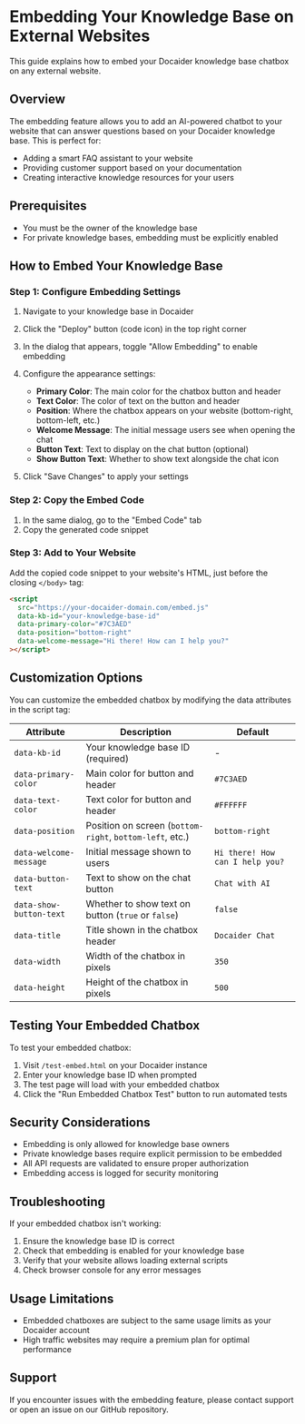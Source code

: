 # Embedding Your Knowledge Base on External Websites

This guide explains how to embed your Docaider knowledge base chatbox on any external website.

## Overview

The embedding feature allows you to add an AI-powered chatbot to your website that can answer questions based on your Docaider knowledge base. This is perfect for:

- Adding a smart FAQ assistant to your website
- Providing customer support based on your documentation
- Creating interactive knowledge resources for your users

## Prerequisites

- You must be the owner of the knowledge base
- For private knowledge bases, embedding must be explicitly enabled

## How to Embed Your Knowledge Base

### Step 1: Configure Embedding Settings

1. Navigate to your knowledge base in Docaider
2. Click the "Deploy" button (code icon) in the top right corner
3. In the dialog that appears, toggle "Allow Embedding" to enable embedding
4. Configure the appearance settings:
   - **Primary Color**: The main color for the chatbox button and header
   - **Text Color**: The color of text on the button and header
   - **Position**: Where the chatbox appears on your website (bottom-right, bottom-left, etc.)
   - **Welcome Message**: The initial message users see when opening the chat
   - **Button Text**: Text to display on the chat button (optional)
   - **Show Button Text**: Whether to show text alongside the chat icon

5. Click "Save Changes" to apply your settings

### Step 2: Copy the Embed Code

1. In the same dialog, go to the "Embed Code" tab
2. Copy the generated code snippet

### Step 3: Add to Your Website

Add the copied code snippet to your website's HTML, just before the closing `</body>` tag:

```html
<script 
  src="https://your-docaider-domain.com/embed.js" 
  data-kb-id="your-knowledge-base-id" 
  data-primary-color="#7C3AED" 
  data-position="bottom-right"
  data-welcome-message="Hi there! How can I help you?"
></script>
```

## Customization Options

You can customize the embedded chatbox by modifying the data attributes in the script tag:

| Attribute | Description | Default |
|-----------|-------------|---------|
| `data-kb-id` | Your knowledge base ID (required) | - |
| `data-primary-color` | Main color for button and header | `#7C3AED` |
| `data-text-color` | Text color for button and header | `#FFFFFF` |
| `data-position` | Position on screen (`bottom-right`, `bottom-left`, etc.) | `bottom-right` |
| `data-welcome-message` | Initial message shown to users | `Hi there! How can I help you?` |
| `data-button-text` | Text to show on the chat button | `Chat with AI` |
| `data-show-button-text` | Whether to show text on button (`true` or `false`) | `false` |
| `data-title` | Title shown in the chatbox header | `Docaider Chat` |
| `data-width` | Width of the chatbox in pixels | `350` |
| `data-height` | Height of the chatbox in pixels | `500` |

## Testing Your Embedded Chatbox

To test your embedded chatbox:

1. Visit `/test-embed.html` on your Docaider instance
2. Enter your knowledge base ID when prompted
3. The test page will load with your embedded chatbox
4. Click the "Run Embedded Chatbox Test" button to run automated tests

## Security Considerations

- Embedding is only allowed for knowledge base owners
- Private knowledge bases require explicit permission to be embedded
- All API requests are validated to ensure proper authorization
- Embedding access is logged for security monitoring

## Troubleshooting

If your embedded chatbox isn't working:

1. Ensure the knowledge base ID is correct
2. Check that embedding is enabled for your knowledge base
3. Verify that your website allows loading external scripts
4. Check browser console for any error messages

## Usage Limitations

- Embedded chatboxes are subject to the same usage limits as your Docaider account
- High traffic websites may require a premium plan for optimal performance

## Support

If you encounter issues with the embedding feature, please contact support or open an issue on our GitHub repository.
